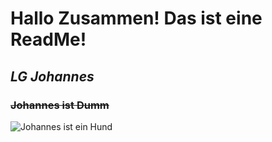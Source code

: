 # __Hallo Zusammen! Das ist eine ReadMe!__
## ___LG Johannes___
### ~~Johannes ist Dumm~~


![Johannes ist ein Hund](https://www.burg-halle.de/home/_processed_/1/e/csm_Text_Schrift_Sprache_Plakat_A3_DU_2416879801.jpeg "NEEEE")
